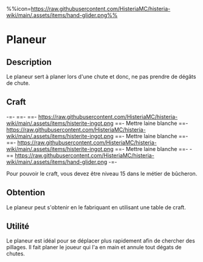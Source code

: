 %%icon=https://raw.githubusercontent.com/HisteriaMC/histeria-wiki/main/.assets/items/hand-glider.png%%

# Planeur

## Description
Le planeur sert à planer lors d'une chute et donc, ne pas prendre de dégâts de chute.

## Craft
-=-
 ==-
 ==- https://raw.githubusercontent.com/HisteriaMC/histeria-wiki/main/.assets/items/histerite-ingot.png
 ==- Mettre laine blanche
 ==- https://raw.githubusercontent.com/HisteriaMC/histeria-wiki/main/.assets/items/histerite-ingot.png
 ==- Mettre laine blanche
 ==- 
 ==- https://raw.githubusercontent.com/HisteriaMC/histeria-wiki/main/.assets/items/histerite-ingot.png
 ==- Mettre laine blanche
 ==- 
 -== https://raw.githubusercontent.com/HisteriaMC/histeria-wiki/main/.assets/items/hand-glider.png
-=-

Pour pouvoir le craft, vous devez être niveau 15 dans le métier de bûcheron.

## Obtention
Le planeur peut s'obtenir en le fabriquant en utilisant une table de craft.

## Utilité
Le planeur est idéal pour se déplacer plus rapidement afin de chercher des pillages.
Il fait planer le joueur qui l'a en main et annule tout dégats de chutes.